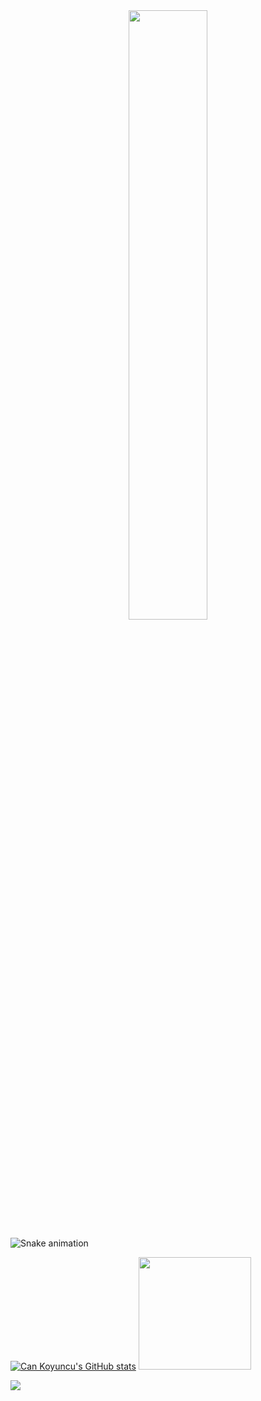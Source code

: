 <div align="center">
<img src="https://rishavanand.github.io/static/images/greetings.gif" align="center" style="width: 50%" />
</div>  

![Snake animation](https://github.com/thepiyushmalhotra/thepiyushmalhotra/blob/output/github-contribution-grid-snake.svg)

[![Can Koyuncu's GitHub stats](https://github-readme-stats.vercel.app/api?username=cankoyuncu)](https://github.com/cankoyuncu/github-readme-stats)
<img height="180em" src="https://github-readme-stats.vercel.app/api/top-langs/?username=cankoyuncu&layout=compact&langs_count=7&theme=dark&no-bg=true"/>

![](https://komarev.com/ghpvc/?username=cankoyuncu&style=for-the-badge)

<!--
**cankoyuncu/cankoyuncu** is a ✨ _special_ ✨ repository because its `README.md` (this file) appears on your GitHub profile.

Here are some ideas to get you started:

- 🔭 I’m currently working on ...
- 🌱 I’m currently learning ...
- 👯 I’m looking to collaborate on ...
- 🤔 I’m looking for help with ...
- 💬 Ask me about ...
- 📫 How to reach me: ...
- 😄 Pronouns: ...
- ⚡ Fun fact: ...
-->
